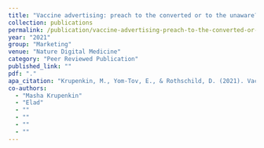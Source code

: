 ```yaml
---
title: "Vaccine advertising: preach to the converted or to the unaware?"
collection: publications
permalink: /publication/vaccine-advertising-preach-to-the-converted-or-to-the-unaware
year: "2021"
group: "Marketing"
venue: "Nature Digital Medicine"
category: "Peer Reviewed Publication"
published_link: ""
pdf: "."
apa_citation: "Krupenkin, M., Yom-Tov, E., & Rothschild, D. (2021). Vaccine advertising: preach to the converted or to the unaware? Npj Digital Medicine, 4(1). https://doi.org/10.1038/s41746-021-00395-7"
co-authors:
  - "Masha Krupenkin"
  - "Elad"
  - ""
  - ""
  - ""
  - ""
---
```

